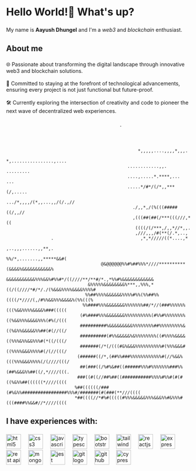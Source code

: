 <h1 align="left">Hello World!👋  What's up?</h1>

###

<p align="left">My name is <strong>Aayush Dhungel</strong> and I'm a <i>web3</i> and <i>blockchain </i>enthusiast.</p>

###

<h2 align="left">About me</h2>

###

<p align="left">🌐 Passionate about transforming the digital landscape through innovative web3 and blockchain solutions.<br><br>🚀 Committed to staying at the forefront of technological advancements, ensuring every project is not just functional but future-proof.<br><br>🛠️ Currently exploring the intersection of creativity and code to pioneer the next wave of decentralized web experiences.</p>

###
```
                                           .                                                                           
                                                                                                                        
                                                                                                                        
                                                                                                                        
                                                                                                                        
                                                  *,,,,,....,,,,*,,,.                                                   
                                                *,................,....                                                 
                                              ............,,. .........                                                 
                                              ....,.....*.****,...   ...                                                
                                              .....*/#*/(/*,,***(/,.....                                                
                                              .../*,,,,/(*,,...,,/(/.,//                                                
                                                ./,,*,/(%(((#####((/,,//                                                
                                                ,(((##(##(/***(((///,*((                                                
                                                 ((((/(/***,/,,*//*,,.                                                  
                                                 ,///,,,/#(**(/.*,..,                                                   
                 .                                 ,*,*/////((*....,*                                                   
                                                     ,..,,,......,,**,.                                                 
                                                   %%/*,.......,,*****&&#(                                              
                                    @&@@@@@@%%#%##%%%*////**********(&&&&%&&&&&&&&&&&%                                  
                                 &&&&&&&&&&&%%%&&%#%%#*/((////**/**#/*.,*%%#%&&&&&&&&&&&&                               
                               &%%%%%&&&&&&&&%***,,%%%,*((/((////*#/*/./(%&&&%%%%&&&&%%%%#                              
                              %%##%%%%&&&&&&%%%%#%%(%%##%%((((/*////(,/#%%&&%%%&&&&%(%%(((%                             
                             %%####%%%&&&&&&&%%%%%%%##/*//(###%%%%%%(((%&&%%%%&&&&%###(((((                             
                            (#%####%%%&&&&&&&%%%%%%%%%%(#%%#%%%%%%%%((%&&%%%&&&&%%%(#%(/(((                             
                            ##########%&&&&&&&&&%%%%%%%%##%%%%%%%%%&((%&%%&&&&&%%##(#(//((/                             
                            ##########(#%%&&&&&%&%%%%%%%%((#%%%%&&&&((%%%&%%&&%%%#(*((/(((/                             
                            #######(/*(/(((#&%&&&%%%%%%%%%%#(%%%&&&#((%%%%&&&%%%%#(/(//(((/                             
                           (######((/*,(##%%###%%%%%%%%%%%%#(//%&&%(((%%%&&&%%%%(/(////(((/                             
                            ##(###((/%#%&##((######%%%#%%%%%%%###%%(##%&&&%%##((/,*////(((.                             
                           ###((#((//##%##((###########%%%%#%%#(#(#((%&%%##((((((*////((((                              
                          %##((((((/###(#%&%%#################%%%#/#######(#(###(**///((((                              
                          *##((((//*#%#(((((#%%%&&&&&%%%&&&%%#&%%%#(((####%%&&#//*////((((                              
```

<h2 align="left">I have experiences with:</h2>

###

<div align="left">
  <img src="https://cdn.jsdelivr.net/gh/devicons/devicon/icons/html5/html5-original.svg" height="40" alt="html5 logo"  />
  <img width="12" />
  <img src="https://cdn.jsdelivr.net/gh/devicons/devicon/icons/css3/css3-original.svg" height="40" alt="css3 logo"  />
  <img width="12" />
  <img src="https://cdn.jsdelivr.net/gh/devicons/devicon/icons/javascript/javascript-original.svg" height="40" alt="javascript logo"  />
  <img width="12" />
  <img src="https://upload.wikimedia.org/wikipedia/commons/4/4c/Typescript_logo_2020.svg" height="40" alt="typescript logo"  />
  <img width="12" />
  <img src="https://cdn.jsdelivr.net/gh/devicons/devicon/icons/bootstrap/bootstrap-original.svg" height="40" alt="bootstrap logo"  />
  <img width="12" />
  <img src="https://upload.wikimedia.org/wikipedia/commons/d/d5/Tailwind_CSS_Logo.svg" height="40" alt="tailwindcss logo"  />
  <img width="12" />
  <img src="https://upload.wikimedia.org/wikipedia/commons/4/47/React.svg" height="40" alt="reactjs logo"  />
  <img width="12" />
  <img src="https://adware-technologies.s3.amazonaws.com/uploads/technology/thumbnail/20/express-js.png" height="40" alt="express.js logo"  />
  <img width="12" />
  <img src="https://www.opc-router.com/wp-content/uploads/2020/04/icon_rest_webservice_600x400px-300x200.png" height="40" alt="rest api logo"  />
  <img width="12" />
  <img src="https://w7.pngwing.com/pngs/956/695/png-transparent-mongodb-original-wordmark-logo-icon-thumbnail.png" height="40" alt="mongodb logo"  />
  <img width="12" />
  <img src="https://cdn.jsdelivr.net/gh/devicons/devicon/icons/jest/jest-plain.svg" height="40" alt="jest logo"  />
  <img width="12" />
  <img src="https://cdn.jsdelivr.net/gh/devicons/devicon/icons/git/git-original.svg" height="40" alt="git logo"  />
  <img width="12" />
  <img src="https://cdn.pixabay.com/photo/2022/01/30/13/33/github-6980894_1280.png" height="40" alt="github logo"  />
<img width="12" />
  <img src="https://asset.brandfetch.io/idIq_kF0rb/idv3zwmSiY.jpeg" height="40" alt="cypress logo"  />
</div>

###
